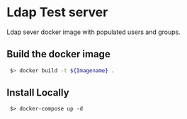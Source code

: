 # Ldap Test server

Ldap sever docker image with populated users and groups.

## Build the docker image

``` sh
 $> docker build -t ${Imagename} .
```

## Install Locally

```
 $> docker-compose up -d
```
